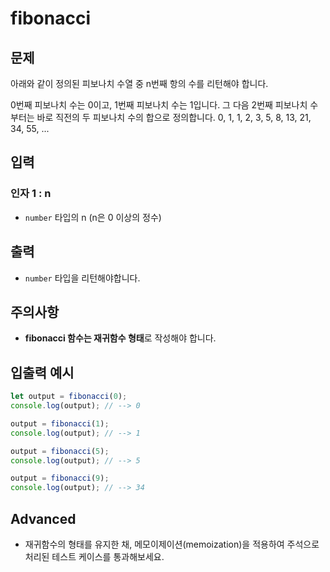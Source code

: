 fibonacci
=========
## 문제

아래와 같이 정의된 피보나치 수열 중 n번째 항의 수를 리턴해야 합니다.

0번째 피보나치 수는 0이고, 1번째 피보나치 수는 1입니다. 그 다음 2번째 피보나치 수부터는 바로 직전의 두 피보나치 수의 합으로 정의합니다.
0, 1, 1, 2, 3, 5, 8, 13, 21, 34, 55, ...

## 입력

### 인자 1 : n

- `number` 타입의 n (n은 0 이상의 정수)

## 출력

- `number` 타입을 리턴해야합니다.

## 주의사항


- **fibonacci 함수는 재귀함수 형태**로 작성해야 합니다.

## 입출력 예시

```javascript
let output = fibonacci(0);
console.log(output); // --> 0

output = fibonacci(1);
console.log(output); // --> 1

output = fibonacci(5);
console.log(output); // --> 5

output = fibonacci(9);
console.log(output); // --> 34
```
## Advanced

- 재귀함수의 형태를 유지한 채, 메모이제이션(memoization)을 적용하여 주석으로 처리된 테스트 케이스를 통과해보세요.
